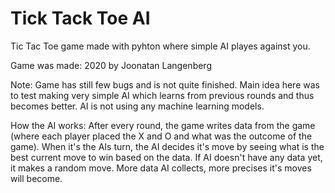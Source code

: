 # Tick Tack Toe AI
Tic Tac Toe game made with pyhton where simple AI playes against you.

Game was made:
  2020 by Joonatan Langenberg

Note:
  Game has still few bugs and is not quite finished.
  Main idea here was to test making very simple AI which learns from previous rounds and thus becomes better.
  AI is not using any machine learning models.

How the AI works:
  After every round, the game writes data from the game (where each player placed the X and O and what was the outcome of the game).
  When it's the AIs turn, the AI decides it's move by seeing what is the best current move to win based on the data.
  If AI doesn't have any data yet, it makes a random move.
  More data AI collects, more precises it's moves will become.
